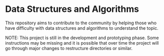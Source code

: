 # Data Structures and Algorithms
This repository aims to contribute to the community by helping those who have difficulty with data structures and algorithms to understand the topic.

NOTE: This project is still in the development and prototyping phase. Some instructions may be missing and it is possible that over time the project will go through major changes to restructure directories or similar.
